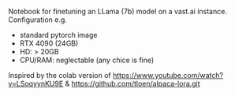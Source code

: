 Notebook for finetuning an LLama (7b) model on a vast.ai instance.
Configuration e.g.
- standard pytorch image
- RTX 4090 (24GB)
- HD: > 20GB 
- CPU/RAM: neglectable (any chice is fine)

Inspired by the colab version of https://www.youtube.com/watch?v=LSoqyynKU9E & https://github.com/tloen/alpaca-lora.git
